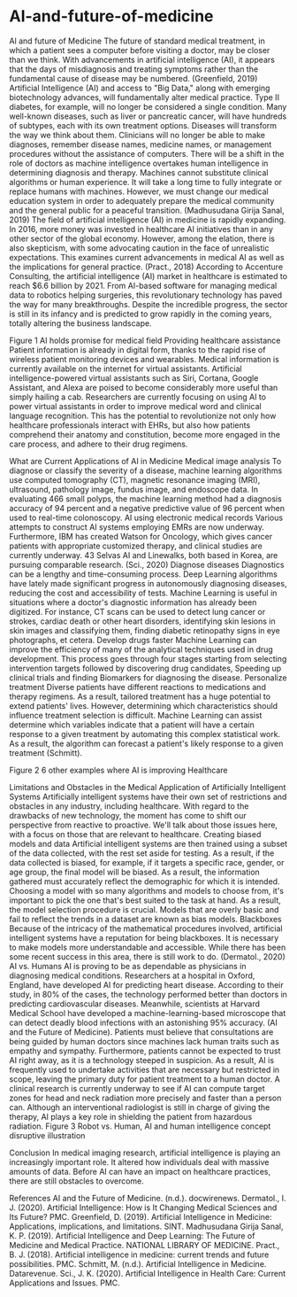 # AI-and-future-of-medicine
Al and future of Medicine
The future of standard medical treatment, in which a patient sees a computer before visiting a doctor, may be closer than we think. With advancements in artificial intelligence (AI), it appears that the days of misdiagnosis and treating symptoms rather than the fundamental cause of disease may be numbered. (Greenfield, 2019) Artificial Intelligence (AI) and access to "Big Data," along with emerging biotechnology advances, will fundamentally alter medical practice. Type II diabetes, for example, will no longer be considered a single condition. Many well-known diseases, such as liver or pancreatic cancer, will have hundreds of subtypes, each with its own treatment options. Diseases will transform the way we think about them. Clinicians will no longer be able to make diagnoses, remember disease names, medicine names, or management procedures without the assistance of computers. There will be a shift in the role of doctors as machine intelligence overtakes human intelligence in determining diagnosis and therapy. Machines cannot substitute clinical algorithms or human experience. It will take a long time to fully integrate or replace humans with machines. However, we must change our medical education system in order to adequately prepare the medical community and the general public for a peaceful transition. (Madhusudana Girija Sanal, 2019) The field of artificial intelligence (AI) in medicine is rapidly expanding. In 2016, more money was invested in healthcare AI initiatives than in any other sector of the global economy.  However, among the elation, there is also skepticism, with some advocating caution in the face of unrealistic expectations.  This examines current advancements in medical AI as well as the implications for general practice. (Pract., 2018) According to Accenture Consulting, the artificial intelligence (AI) market in healthcare is estimated to reach $6.6 billion by 2021. From AI-based software for managing medical data to robotics helping surgeries, this revolutionary technology has paved the way for many breakthroughs. Despite the incredible progress, the sector is still in its infancy and is predicted to grow rapidly in the coming years, totally altering the business landscape. 
 

Figure 1 AI holds promise for medical field 
Providing healthcare assistance
Patient information is already in digital form, thanks to the rapid rise of wireless patient monitoring devices and wearables. Medical information is currently available on the internet for virtual assistants. Artificial intelligence-powered virtual assistants such as Siri, Cortana, Google Assistant, and Alexa are poised to become considerably more useful than simply hailing a cab. Researchers are currently focusing on using AI to power virtual assistants in order to improve medical word and clinical language recognition. This has the potential to revolutionize not only how healthcare professionals interact with EHRs, but also how patients comprehend their anatomy and constitution, become more engaged in the care process, and adhere to their drug regimens.


What are Current Applications of AI in Medicine
Medical image analysis To diagnose or classify the severity of a disease, machine learning algorithms use computed tomography (CT), magnetic resonance imaging (MRI), ultrasound, pathology image, fundus image, and endoscope data. In evaluating 466 small polyps, the machine learning method had a diagnosis accuracy of 94 percent and a negative predictive value of 96 percent when used to real-time colonoscopy.                                                                                                                                                                  AI using electronic medical records Various attempts to construct AI systems employing EMRs are now underway. Furthermore, IBM has created Watson for Oncology, which gives cancer patients with appropriate customized therapy, and clinical studies are currently underway. 43 Selvas AI and Linewalks, both based in Korea, are pursuing comparable research.  (Sci., 2020)                                                                                                                                             Diagnose diseases Diagnostics can be a lengthy and time-consuming process. Deep Learning algorithms have lately made significant progress in autonomously diagnosing diseases, reducing the cost and accessibility of tests. Machine Learning is useful in situations where a doctor's diagnostic information has already been digitized. For instance, CT scans can be used to detect lung cancer or strokes, cardiac death or other heart disorders, identifying skin lesions in skin images and classifying them, finding diabetic retinopathy signs in eye photographs, et cetera.                                                                                  Develop drugs faster Machine Learning can improve the efficiency of many of the analytical techniques used in drug development. This process goes through four stages starting from selecting intervention targets followed by discovering drug candidates, Speeding up clinical trials and finding Biomarkers for diagnosing the disease.                                                                                                                                            Personalize treatment Diverse patients have different reactions to medications and therapy regimens. As a result, tailored treatment has a huge potential to extend patients' lives. However, determining which characteristics should influence treatment selection is difficult. Machine Learning can assist determine which variables indicate that a patient will have a certain response to a given treatment by automating this complex statistical work. As a result, the algorithm can forecast a patient's likely response to a given treatment (Schmitt).

 
Figure 2 6 other examples where AI is improving Healthcare


Limitations and Obstacles in the Medical Application of Artificially Intelligent Systems
Artificially intelligent systems have their own set of restrictions and obstacles in any industry, including healthcare. With regard to the drawbacks of new technology, the moment has come to shift our perspective from reactive to proactive. We'll talk about those issues here, with a focus on those that are relevant to healthcare.                                                                                                                                             Creating biased models and data Artificial intelligent systems are then trained using a subset of the data collected, with the rest set aside for testing. As a result, if the data collected is biased, for example, if it targets a specific race, gender, or age group, the final model will be biased. As a result, the information gathered must accurately reflect the demographic for which it is intended.                   Choosing a model with so many algorithms and models to choose from, it's important to pick the one that's best suited to the task at hand. As a result, the model selection procedure is crucial. Models that are overly basic and fail to reflect the trends in a dataset are known as bias models.                                           Blackboxes Because of the intricacy of the mathematical procedures involved, artificial intelligent systems have a reputation for being blackboxes. It is necessary to make models more understandable and accessible. While there has been some recent success in this area, there is still work to do. (Dermatol., 2020)
AI vs. Humans
AI is proving to be as dependable as physicians in diagnosing medical conditions. Researchers at a hospital in Oxford, England, have developed AI for predicting heart disease. According to their study, in 80% of the cases, the technology performed better than doctors in predicting cardiovascular diseases. Meanwhile, scientists at Harvard Medical School have developed a machine-learning-based microscope that can detect deadly blood infections with an astonishing 95% accuracy. (AI and the Future of Medicine). Patients must believe that consultations are being guided by human doctors since machines lack human traits such as empathy and sympathy. Furthermore, patients cannot be expected to trust AI right away, as it is a technology steeped in suspicion.  As a result, AI is frequently used to undertake activities that are necessary but restricted in scope, leaving the primary duty for patient treatment to a human doctor. A clinical research is currently underway to see if AI can compute target zones for head and neck radiation more precisely and faster than a person can. Although an interventional radiologist is still in charge of giving the therapy, AI plays a key role in shielding the patient from hazardous radiation.
 Figure 3 Robot vs. Human, AI and human intelligence concept disruptive illustration

Conclusion
In medical imaging research, artificial intelligence is playing an increasingly important role. It altered how individuals deal with massive amounts of data. Before AI can have an impact on healthcare practices, there are still obstacles to overcome.





References
AI and the Future of Medicine. (n.d.). docwirenews.
Dermatol., I. J. (2020). Artificial Intelligence: How is It Changing Medical Sciences and Its Future? PMC.
Greenfield, D. (2019). Artificial Intelligence in Medicine: Applications, implications, and limitations. SINT.
Madhusudana Girija Sanal, K. P. (2019). Artificial Intelligence and Deep Learning: The Future of Medicine and Medical Practice. NATIONAL LIBRARY OF MEDICINE.
Pract., B. J. (2018). Artificial intelligence in medicine: current trends and future possibilities. PMC.
Schmitt, M. (n.d.). Artificial Intelligence in Medicine. Datarevenue.
Sci., J. K. (2020). Artificial Intelligence in Health Care: Current Applications and Issues. PMC.


